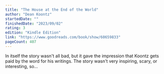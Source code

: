 ```yaml
---
title: "The House at the End of the World"
author: "Dean Koontz"
startedDate: ""
finishedDate: "2023/09/02"
rating: 3
edition: "Kindle Edition"
link: "https://www.goodreads.com/book/show/60659833"
pageCount: 407
---
```

In itself the story wasn't all bad, but it gave the impression that Koontz gets paid by the word for his writings. The story wasn't very inspiring, scary, or interesting, so...

